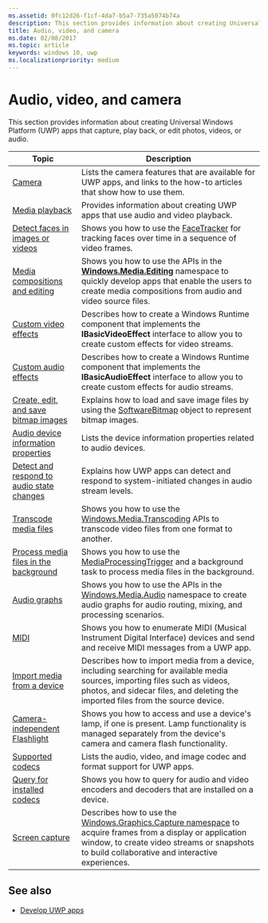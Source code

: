 ```yaml
---
ms.assetid: 0fc12d26-f1cf-4da7-b5a7-735a5074b74a
description: This section provides information about creating Universal Windows Platform (UWP) apps that capture, play back, or edit photos, videos, or audio.
title: Audio, video, and camera
ms.date: 02/08/2017
ms.topic: article
keywords: windows 10, uwp
ms.localizationpriority: medium
---
```

# Audio, video, and camera


This section provides information about creating Universal Windows Platform (UWP) apps that capture, play back, or edit photos, videos, or audio.
 
| Topic                                                                                             | Description                                                                                                                                                                                                                                                                                    |
|---------------------------------------------------------------------------------------------------|------------------------------------------------------------------------------------------------------------------------------------------------------------------------------------------------------------------------------------------------------------------------------------------------|
| [Camera](camera.md) | Lists the camera features that are available for UWP apps, and links to the how-to articles that show how to use them. |
| [Media playback](media-playback.md) | Provides information about creating UWP apps that use audio and video playback. |
| [Detect faces in images or videos](detect-and-track-faces-in-an-image.md) | Shows you how to use the [FaceTracker](/uwp/api/Windows.Media.FaceAnalysis.FaceTracker) for tracking faces over time in a sequence of video frames. |
| [Media compositions and editing](media-compositions-and-editing.md) | Shows you how to use the APIs in the [**Windows.Media.Editing**](/uwp/api/Windows.Media.Editing) namespace to quickly develop apps that enable the users to create media compositions from audio and video source files. |
| [Custom video effects](custom-video-effects.md) | Describes how to create a Windows Runtime component that implements the **IBasicVideoEffect** interface to allow you to create custom effects for video streams. |
| [Custom audio effects](custom-audio-effects.md) | Describes how to create a Windows Runtime component that implements the **IBasicAudioEffect** interface to allow you to create custom effects for audio streams. |
| [Create, edit, and save bitmap images](imaging.md) | Explains how to load and save image files by using the [SoftwareBitmap](/uwp/api/Windows.Graphics.Imaging.SoftwareBitmap) object to represent bitmap images.  |
| [Audio device information properties](audio-device-information-properties.md)  | Lists the device information properties related to audio devices. |
| [Detect and respond to audio state changes](detect-and-respond-to-audio-state-changes.md)  | Explains how UWP apps can detect and respond to system-initiated changes in audio stream levels. |
| [Transcode media files](transcode-media-files.md) | Shows you how to use the [Windows.Media.Transcoding](/uwp/api/Windows.Media.Transcoding) APIs to transcode video files from one format to another. |
| [Process media files in the background](process-media-files-in-the-background.md) | Shows you how to use the [MediaProcessingTrigger](/uwp/api/Windows.ApplicationModel.Background.MediaProcessingTrigger) and a background task to process media files in the background. |
| [Audio graphs](audio-graphs.md) | Shows you how to use the APIs in the [Windows.Media.Audio](/uwp/api/Windows.Media.Audio) namespace to create audio graphs for audio routing, mixing, and processing scenarios. |
| [MIDI](midi.md) | Shows you how to enumerate MIDI (Musical Instrument Digital Interface) devices and send and receive MIDI messages from a UWP app. |
| [Import media from a device](import-media-from-a-device.md) | Describes how to import media from a device, including searching for available media sources, importing files such as videos, photos, and sidecar files, and deleting the imported files from the source device. |
| [Camera-independent Flashlight](camera-independent-flashlight.md) | Shows you how to access and use a device's lamp, if one is present. Lamp functionality is managed separately from the device's camera and camera flash functionality. |
| [Supported codecs](supported-codecs.md) | Lists the audio, video, and image codec and format support for UWP apps. |
| [Query for installed codecs](codec-query.md) | Shows you how to query for audio and video encoders and decoders that are installed on a device. |
| [Screen capture](screen-capture.md) | Describes how to use the [Windows.Graphics.Capture namespace](/uwp/api/windows.graphics.capture) to acquire frames from a display or application window, to create video streams or snapshots to build collaborative and interactive experiences. |

## See also
- [Develop UWP apps](../develop/index.md)

 

 

 